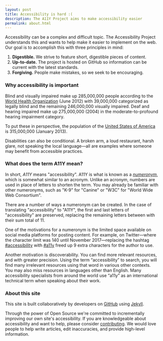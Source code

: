 ```yaml
---
layout: post
title: Accessibility is hard :(
description: The A11Y Project aims to make accessibility easier
permalink: about.html
---
```


Accessibility can be a complex and difficult topic. The Accessibility Project understands this and wants to help make it easier to implement on the web. Our goal is to accomplish this with three principles in mind:

1. **Digestible.** We strive to feature short, digestible pieces of content.
1. **Up-to-date.** The project is hosted on GitHub so information can be current with the latest standards.
1. **Forgiving.** People make mistakes, so we seek to be encouraging.

### Why accessibility is important

Blind and visually impaired make up 285,000,000 people according to the [World Health Organization](http://www.who.int/mediacentre/factsheets/fs282/en/) (June 2012) with 39,000,000 categorized as legally blind and the remaining 246,000,000 visually impaired. Deaf and hearing impaired make up 275,000,000 (2004) in the moderate-to-profound hearing impairment category.

To put these in perspective, the population of the [United States of America](https://www.worldometers.info/world-population/us-population/) is 315,000,000 (January 2013).

Disabilities can also be conditional. A broken arm, a loud restaurant, harsh glare, not speaking the local language—all are examples where someone may benefit from accessible practices.

### What does the term A11Y mean?

In short, _A11Y_ means "accessibility". A11Y is what is known as a [_numeronym_](https://a11yproject.com/posts/a11y-and-other-numeronyms/), which is somewhat similar to an acronym. Unlike an acronym, numbers are used in place of letters to shorten the term. You may already be familiar with other numeronyms, such as "K-9" for "Canine" or "W3C" for "World Wide Web Consortium".

There are a number of ways a numeronym can be created. In the case of translating "accessibility" to "A11Y", the first and last letters of "accessibility" are preserved, replacing the remaining letters between with their sum total of 11.

One of the motivations for a numeronym is the limited space available on social media platforms for posting content. For example, on Twitter—where the character limit was 140 until November 2017—replacing the hashtag [#accessibility](https://twitter.com/hashtag/accessibility) with [#a11y](https://twitter.com/hashtag/a11y) freed up 9 extra characters for the author to use.

Another motivation is discoverability. You can find more relevant resources, and with greater precision. Using the term “accessibility” to search, you will find many irrelevant resources using that word in various other contexts. You may also miss resources in languages other than English. Many accessibility specialists from around the world use “a11y” as an international technical term when speaking about their work.


### About this site

This site is built collaboratively by developers on [GitHub](https://github.com/a11yproject/a11yproject.com/) using [Jekyll](https://github.com/mojombo/jekyll).

Through the power of Open Source we're committed to incrementally improving our own site's accessibility. If you are knowledgeable about accessibility and want to help, please consider [contributing](https://github.com/a11yproject/a11yproject.com/blob/gh-pages/CONTRIBUTING.md). We would love people to help write articles, edit inaccuracies, and provide high-level information.
